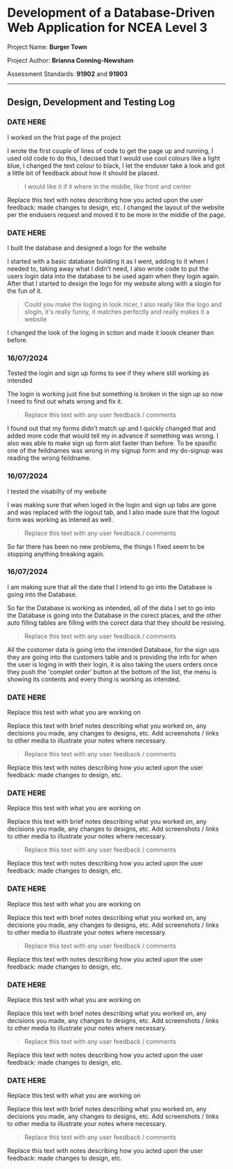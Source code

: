 # Development of a Database-Driven Web Application for NCEA Level 3

Project Name: **Burger Town**

Project Author: **Brianna Conning-Newsham**

Assessment Standards: **91902** and **91903**


-------------------------------------------------

## Design, Development and Testing Log

### DATE HERE

I worked on the frist page of the project

I wrote the first couple of lines of code to get the page up and running, I used old code to do this, I decised that I would use cool colours like a light blue, I changed the text colour to black, I let the enduser take a look and got a little bit of feedback about how it should be placed.

>I would like it if it where in the middle, like front and center

Replace this text with notes describing how you acted upon the user feedback: made changes to design, etc.
I changed the layout of the website per the endusers request and moved it to be more in the middle of the page.

### DATE HERE

I built the database and designed a logo for the website

I started with a basic database building it as I went, adding to it when I needed to, taking away what I didn't need, I also wrote code to put the users login data into the database to be used again when they login again. After that I started to design the logo for my website along with a slogin for the fun of it.

> Could you make the loging in look nicer, I also really like the logo and slogin, it's really funny, it matches perfectly and really makes it a website

I changed the look of the loging in sction and made it loook cleaner than before.

### 16/07/2024

Tested the login and sign up forms to see if they where still working as intended

The login is working just fine but something is broken in the sign up so now I need to find out whats wrong and fix it.

> Replace this text with any user feedback / comments

I found out that my forms didn't match up and I quickly changed that and added more code that would tell my in advance if something was wrong. I also was able to make sign up form alot faster than before. To be spasific one of the feildnames was wrong in my signup form and my do-signup was reading the wrong feildname.

### 16/07/2024

I tested the visabilty of my website

I was making sure that when loged in the login and sign up tabs are gone and was replaced with the logout tab, and I also made sure that the logout form was working as intened as well.

> Replace this text with any user feedback / comments

So far there has been no new problems, the things I fixed seem to be stopping anything breaking again.

### 16/07/2024

I am making sure that all the date that I intend to go into the Database is going into the Database.

So far the Database is working as intended, all of the data I set to go into the Database is going into the Database in the corect places, and the other auto filling tables are filling with the corect data that they should be resiving.

> Replace this text with any user feedback / comments

All the costomer data is going into the intended Database, for the sign ups they are going into the customers table and is providing the info for when the user is loging in with their login, it is also taking the users orders once they push the 'complet order' button at the bottom of the list, the menu is showing its contents and every thing is working as intended.

### DATE HERE

Replace this test with what you are working on

Replace this text with brief notes describing what you worked on, any decisions you made, any changes to designs, etc. Add screenshots / links to other media to illustrate your notes where necessary.

> Replace this text with any user feedback / comments

Replace this text with notes describing how you acted upon the user feedback: made changes to design, etc.

### DATE HERE

Replace this test with what you are working on

Replace this text with brief notes describing what you worked on, any decisions you made, any changes to designs, etc. Add screenshots / links to other media to illustrate your notes where necessary.

> Replace this text with any user feedback / comments

Replace this text with notes describing how you acted upon the user feedback: made changes to design, etc.

### DATE HERE

Replace this test with what you are working on

Replace this text with brief notes describing what you worked on, any decisions you made, any changes to designs, etc. Add screenshots / links to other media to illustrate your notes where necessary.

> Replace this text with any user feedback / comments

Replace this text with notes describing how you acted upon the user feedback: made changes to design, etc.

### DATE HERE

Replace this test with what you are working on

Replace this text with brief notes describing what you worked on, any decisions you made, any changes to designs, etc. Add screenshots / links to other media to illustrate your notes where necessary.

> Replace this text with any user feedback / comments

Replace this text with notes describing how you acted upon the user feedback: made changes to design, etc.

### DATE HERE

Replace this test with what you are working on

Replace this text with brief notes describing what you worked on, any decisions you made, any changes to designs, etc. Add screenshots / links to other media to illustrate your notes where necessary.

> Replace this text with any user feedback / comments

Replace this text with notes describing how you acted upon the user feedback: made changes to design, etc.

